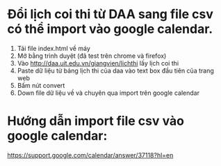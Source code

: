 Đổi lịch coi thi từ DAA sang file csv có thể import vào google calendar.
=======
1. Tải file index.html về máy
2. Mở bằng trình duyệt (đã test trên chrome và firefox)
4. Vào  http://daa.uit.edu.vn/giangvien/lichthi lấy lịch coi thi
3. Paste dữ liệu từ bảng lịch thi của daa vào text box đầu tiên của trang web
4. Bấm nút convert
5. Down file dữ liệu về và chuyên qua import trên google calendar

Hướng dẫn import file csv vào google calendar:
=======
https://support.google.com/calendar/answer/37118?hl=en
